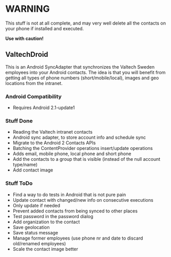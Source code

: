 # WARNING
This stuff is not at all complete, and may very well delete all the contacts on your phone if installed and executed.

**Use with caution!**

## ValtechDroid
This is an Android SyncAdapter that synchronizes the Valtech Sweden employees into your Android contacts.
The idea is that you will benefit from getting all types of phone numbers (short/mobile/local), images and geo locations from the intranet.

### Android Compatibility
* Requires Android 2.1-update1

### Stuff Done
* Reading the Valtech intranet contacts
* Android sync adapter, to store account info and schedule sync
* Migrate to the Android 2 Contacts APIs
* Batching the ContentProvider operations insert/update operations
* Adds email, mobile phone, local phone and short phone
* Add the contacts to a group that is visible (instead of the null account type/name)
* Add contact image

### Stuff ToDo
* Find a way to do tests in Android that is not pure pain
* Update contact with changed/new info on consecutive executions
* Only update if needed
* Prevent added contacts from being synced to other places
* Test password in the password dialog
* Add organization to the contact
* Save geolocation
* Save status message
* Manage former employees (use phone nr and date to discard old/renamed employees)
* Scale the contact image better
